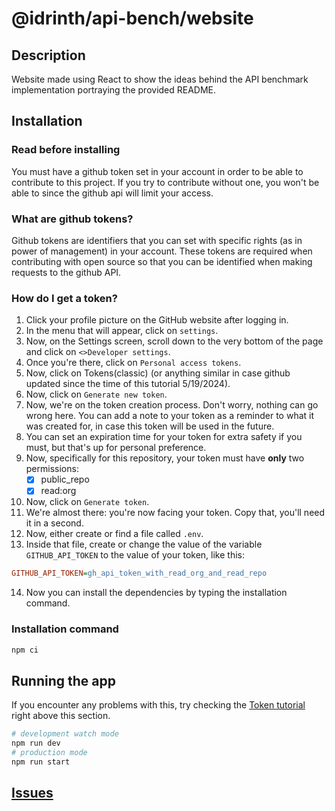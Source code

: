 # @idrinth/api-bench/website

## Description

Website made using React to show the ideas behind the API benchmark 
implementation portraying the provided README.

## Installation

### Read before installing

You must have a github token set in your account in order to be able to 
contribute to this project. If you try to contribute without one, you 
won't be able to since the github api will limit your access.

### What are github tokens?

Github tokens are identifiers that you can set with specific rights
(as in power of management) in your account. These tokens are required 
when contributing with open source so that you can be identified when 
making requests to the github API.

### How do I get a token?

1) Click your profile picture on the GitHub website after logging in.
2) In the menu that will appear, click on `settings`.
3) Now, on the Settings screen, scroll down to the very bottom of the 
   page and click on `<>Developer settings`.
4) Once you're there, click on `Personal access tokens`.
5) Now, click on Tokens(classic) (or anything similar in case github 
   updated since the time of this tutorial 5/19/2024).
6) Now, click on `Generate new token`.
7) Now, we're on the token creation process. Don't worry, nothing can go 
   wrong here. You can add a note to your token as a reminder to what it 
   was created for, in case this token will be used in the future.
8) You can set an expiration time for your token for extra safety if you 
   must, but that's up for personal preference.
9) Now, specifically for this repository, your token must have **only** two 
   permissions:
   - [X] public_repo
   - [X] read:org
10) Now, click on `Generate token`.
11) We're almost there: you're now facing your token. Copy that, you'll 
    need it in a second.
12) Now, either create or find a file called `.env`.
13) Inside that file, create or change the value of the variable 
    `GITHUB_API_TOKEN` to the value of your token, like this:

```ini
GITHUB_API_TOKEN=gh_api_token_with_read_org_and_read_repo
```

14) Now you can install the dependencies by typing the installation 
    command.


### Installation command

```bash
npm ci
```

## Running the app
If you encounter any problems with this, try checking the 
[Token tutorial](#how-do-i-get-a-token) right above this section.



```bash
# development watch mode
npm run dev
# production mode
npm run start
```
## [Issues](https://github.com/idrinth-api-bench/issues)
